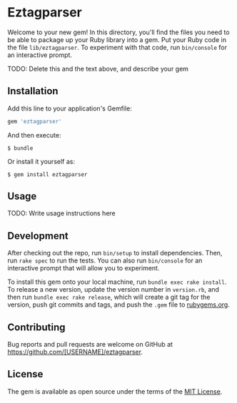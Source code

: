 # Eztagparser

Welcome to your new gem! In this directory, you'll find the files you need to be able to package up your Ruby library into a gem. Put your Ruby code in the file `lib/eztagparser`. To experiment with that code, run `bin/console` for an interactive prompt.

TODO: Delete this and the text above, and describe your gem

## Installation

Add this line to your application's Gemfile:

```ruby
gem 'eztagparser'
```

And then execute:

    $ bundle

Or install it yourself as:

    $ gem install eztagparser

## Usage

TODO: Write usage instructions here

## Development

After checking out the repo, run `bin/setup` to install dependencies. Then, run `rake spec` to run the tests. You can also run `bin/console` for an interactive prompt that will allow you to experiment.

To install this gem onto your local machine, run `bundle exec rake install`. To release a new version, update the version number in `version.rb`, and then run `bundle exec rake release`, which will create a git tag for the version, push git commits and tags, and push the `.gem` file to [rubygems.org](https://rubygems.org).

## Contributing

Bug reports and pull requests are welcome on GitHub at https://github.com/[USERNAME]/eztagparser.

## License

The gem is available as open source under the terms of the [MIT License](https://opensource.org/licenses/MIT).
